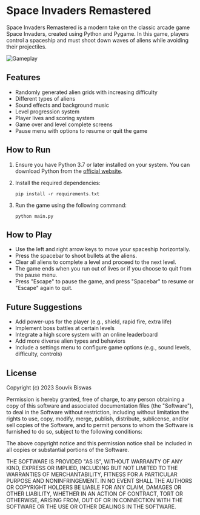 # Space Invaders Remastered

Space Invaders Remastered is a modern take on the classic arcade game Space Invaders, created using Python and Pygame. In this game, players control a spaceship and must shoot down waves of aliens while avoiding their projectiles.

![Gameplay](assets/screenshots/game_2.gif)

## Features

- Randomly generated alien grids with increasing difficulty
- Different types of aliens
- Sound effects and background music
- Level progression system
- Player lives and scoring system
- Game over and level complete screens
- Pause menu with options to resume or quit the game

## How to Run

1. Ensure you have Python 3.7 or later installed on your system. You can download Python from the [official website](https://www.python.org/downloads/).

2. Install the required dependencies:
    ```
    pip install -r requirements.txt
    ```

3. Run the game using the following command:
    ```
    python main.py
    ```

## How to Play

- Use the left and right arrow keys to move your spaceship horizontally.
- Press the spacebar to shoot bullets at the aliens.
- Clear all aliens to complete a level and proceed to the next level.
- The game ends when you run out of lives or if you choose to quit from the pause menu.
- Press "Escape" to pause the game, and press "Spacebar" to resume or "Escape" again to quit.

## Future Suggestions

- Add power-ups for the player (e.g., shield, rapid fire, extra life)
- Implement boss battles at certain levels
- Integrate a high score system with an online leaderboard
- Add more diverse alien types and behaviors
- Include a settings menu to configure game options (e.g., sound levels, difficulty, controls)


## License

Copyright (c) 2023 Souvik Biswas

Permission is hereby granted, free of charge, to any person obtaining a copy
of this software and associated documentation files (the "Software"), to deal
in the Software without restriction, including without limitation the rights
to use, copy, modify, merge, publish, distribute, sublicense, and/or sell
copies of the Software, and to permit persons to whom the Software is
furnished to do so, subject to the following conditions:

The above copyright notice and this permission notice shall be included in all
copies or substantial portions of the Software.

THE SOFTWARE IS PROVIDED "AS IS", WITHOUT WARRANTY OF ANY KIND, EXPRESS OR
IMPLIED, INCLUDING BUT NOT LIMITED TO THE WARRANTIES OF MERCHANTABILITY,
FITNESS FOR A PARTICULAR PURPOSE AND NONINFRINGEMENT. IN NO EVENT SHALL THE
AUTHORS OR COPYRIGHT HOLDERS BE LIABLE FOR ANY CLAIM, DAMAGES OR OTHER
LIABILITY, WHETHER IN AN ACTION OF CONTRACT, TORT OR OTHERWISE, ARISING FROM,
OUT OF OR IN CONNECTION WITH THE SOFTWARE OR THE USE OR OTHER DEALINGS IN THE
SOFTWARE.
